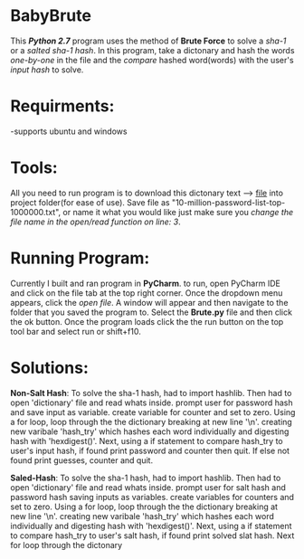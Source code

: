 # BabyBrute

This _**Python 2.7**_ program uses the method of **Brute Force** to solve a _sha-1_ or a _salted sha-1 hash_. In this program, take a dictonary and hash the words _one-by-one_ in the file and the _compare_ hashed word(words) with the user's _input hash_ to solve.  

# Requirments:
  -supports ubuntu and windows

# Tools:
All you need to run program is to download this dictonary text --> [file](https://raw.githubusercontent.com/danielmiessler/SecLists/master/Passwords/Common-Credentials/10-million-password-list-top-1000000.txt) into project folder(for ease of use). Save file as "10-million-password-list-top-1000000.txt", or name it what you would like just make sure you _change the file name in the open/read function on line: 3_. 

# Running Program:
Currently I built and ran program in **PyCharm**. to run, open PyCharm IDE and click on the file tab at the top right corner. Once the dropdown menu appears, click the _open file_. A window will appear and then navigate to the folder that you saved the program to. Select the **Brute.py** file and then click the ok button. Once the program loads click the the run button on the top tool bar and select run or  shift+f10. 

# Solutions:
**Non-Salt Hash**: To solve the sha-1 hash, had to import hashlib. Then had to open 'dictionary' file and read whats inside. prompt user for password hash and save input as variable. create variable for counter and set to zero. Using a for loop, loop through the the dictionary breaking at new line '\n'. creating new varibale 'hash_try' which hashes each word individually and digesting hash with 'hexdigest()'. Next, using a if statement to compare hash_try to user's input hash, if found print password and counter then quit. If else not found print guesses, counter and quit. 

**Saled-Hash**: To solve the sha-1 hash, had to import hashlib. Then had to open 'dictionary' file and read whats inside. prompt user for salt hash and password hash saving inputs as variables. create variables for counters and set to zero. Using a for loop, loop through the the dictionary breaking at new line '\n'. creating new varibale 'hash_try' which hashes each word individually and digesting hash with 'hexdigest()'. Next, using a if statement to compare hash_try to user's salt hash, if found print solved slat hash. Next for loop through the dictonary 
